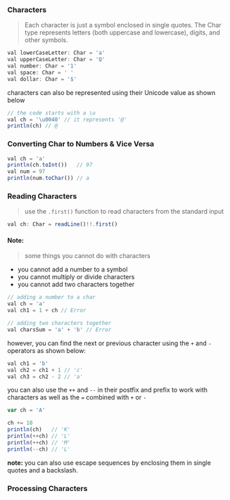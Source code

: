 ### Characters
> Each character is just a symbol enclosed in single quotes. 
The Char type represents letters (both uppercase and lowercase), digits, and other symbols.
```js
val lowerCaseLetter: Char = 'a'
val upperCaseLetter: Char = 'Q'
val number: Char = '1'
val space: Char = ' '
val dollar: Char = '$'
```

<p> characters can also be represented using their Unicode value as shown below</p>

```js
// the code starts with a \u
val ch = '\u0040' // it represents '@'
println(ch) // @
```

### Converting Char to Numbers & Vice Versa
```js
val ch = 'a'
println(ch.toInt())   // 97
val num = 97
println(num.toChar()) // a
```

### Reading Characters
> use the `.first()` function to read characters from the standard input
```js
val ch: Char = readLine()!!.first()
```

#### Note:
> some things you cannot do with characters
+ you cannot add a number to a symbol
+ you cannot multiply or divide characters
+ you cannot add two characters together
```js
// adding a number to a char
val ch = 'a'
val ch1 = 1 + ch // Error

// adding two characters together
val charsSum = 'a' + 'b' // Error
```

however, you can find the next or previous character using the `+` and `-` operators as shown below:
  
```js
val ch1 = 'b'
val ch2 = ch1 + 1 // 'c'
val ch3 = ch2 - 2 // 'a'
```
you can also use the `++` and `--` in their postfix and prefix to work with characters as well as the `=` combined with `+` or `-`
```js
var ch = 'A'

ch += 10
println(ch)   // 'K'
println(++ch) // 'L'
println(++ch) // 'M'
println(--ch) // 'L'
```

**note:** you can also use escape sequences by enclosing them in single quotes and a backslash.

### Processing Characters

